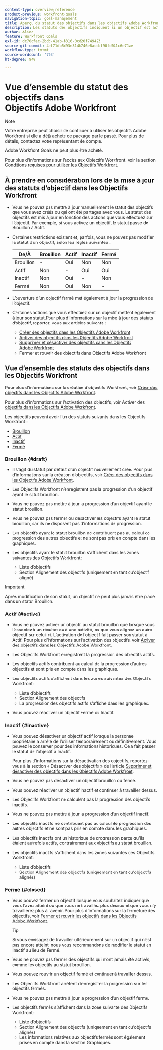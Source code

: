 ```yaml
---
content-type: overview;reference
product-previous: workfront-goals
navigation-topic: goal-management
title: Aperçu du statut des objectifs dans les objectifs Adobe Workfront
description: Les statuts des objectifs indiquent si un objectif est actif et enregistre actuellement la progression, ou s’il est inactif, sous forme de brouillon ou déjà atteint.
author: Alina
feature: Workfront Goals
exl-id: dc70dfac-2bdd-41ab-b316-0cd20f749423
source-git-commit: 4ef71db5d93e314b746e8acdbf90fd041c6e71ae
workflow-type: tm+mt
source-wordcount: '793'
ht-degree: 94%

---
```


# Vue d’ensemble du statut des objectifs dans Objectifs Adobe Workfront

<!--Audited: 4/2025-->

>[!NOTE]
>
>Votre entreprise peut choisir de continuer à utiliser les objectifs Adobe Workfront si elle a déjà acheté ce package par le passé. Pour plus de détails, contactez votre représentant de compte.
>
>Adobe Workfront Goals ne peut plus être acheté.
>
>Pour plus d’informations sur l’accès aux Objectifs Workfront, voir la section [Conditions requises pour utiliser les Objectifs Workfront](/help/quicksilver/workfront-goals/goal-management/access-needed-for-wf-goals.md).

<!--Old:

>[!IMPORTANT]
>
>Your organization must have the following to use the functionality described in this article:
>
>* For the new plan and license structure:
>
>   * The Ultimate Workfront plan 
>    
>* For the current plan and license structure: 
>
>   * A Pro or higher Workfront plan
>   * An Adobe Workfront Goals license in addition to a Workfront license.
>
>Contact your Workfront account manager to learn about a Workfront Goals license.    
> 
>For additional information about access to Workfront Goals, see [Requirements to use Workfront Goals](/help/quicksilver/workfront-goals/goal-management/access-needed-for-wf-goals.md).   -->

## À prendre en considération lors de la mise à jour des statuts d’objectif dans les Objectifs Workfront

* Vous ne pouvez pas mettre à jour manuellement le statut des objectifs que vous avez créés ou qui ont été partagés avec vous. Le statut des objectifs est mis à jour en fonction des actions que vous effectuez sur l’objectif. Par exemple, si vous activez un objectif, le statut passe de Brouillon à Actif.
* Certaines restrictions existent et, parfois, vous ne pouvez pas modifier le statut d’un objectif, selon les règles suivantes :

  | De/À | Brouillon | Actif | Inactif | Fermé |
  |---|---|---|---|---|
  | Brouillon | - | Oui | Non | Non |
  | Actif | Non | - | Oui | Oui |
  | Inactif | Non | Oui | - | Non |
  | Fermé | Non | Oui | Non | - |

* L’ouverture d’un objectif fermé met également à jour la progression de l’objectif.
* Certaines actions que vous effectuez sur un objectif mettent également à jour son statut.Pour plus d’informations sur la mise à jour des statuts d’objectif, reportez-vous aux articles suivants :

   * [Créer des objectifs dans les Objectifs Adobe Workfront](../../workfront-goals/goal-management/create-goals.md)
   * [Activer des objectifs dans les Objectifs Adobe Workfront](../../workfront-goals/goal-management/activate-goals.md)
   * [Supprimer et désactiver des objectifs dans les Objectifs Adobe Workfront](../../workfront-goals/goal-management/delete-and-deactivate-goals.md)
   * [Fermer et rouvrir des objectifs dans Objectifs Adobe Workfront](../../workfront-goals/goal-management/close-and-reopen-goals.md)

## Vue d’ensemble des statuts des objectifs dans les Objectifs Workfront

Pour plus d’informations sur la création d’objectifs Workfront, voir [Créer des objectifs dans les Objectifs Adobe Workfront](../../workfront-goals/goal-management/create-goals.md).

Pour plus d’informations sur l’activation des objectifs, voir [Activer des objectifs dans les Objectifs Adobe Workfront](../../workfront-goals/goal-management/activate-goals.md).

Les objectifs peuvent avoir l’un des statuts suivants dans les Objectifs Workfront :

* [Brouillon](#draft)
* [Actif](#active)
* [Inactif](#inactive)
* [Fermé](#closed)

### Brouillon {#draft}

* Il s’agit du statut par défaut d’un objectif nouvellement créé. Pour plus d’informations sur la création d’objectifs, voir [Créer des objectifs dans les Objectifs Adobe Workfront](../../workfront-goals/goal-management/create-goals.md).
* Les Objectifs Workfront n’enregistrent pas la progression d’un objectif ayant le satut brouillon.
* Vous ne pouvez pas mettre à jour la progression d’un objectif ayant le statut brouillon.
* Vous ne pouvez pas fermer ou désactiver les objectifs ayant le statut brouillon, car ils ne disposent pas d’informations de progression.
* Les objectifs ayant le statut brouillon ne contribuent pas au calcul de progression des autres objectifs et ne sont pas pris en compte dans les graphiques.
* Les objectifs ayant le statut brouillon s’affichent dans les zones suivantes des Objectifs Workfront :

   * Liste d’objectifs
   * Section Alignement des objectifs (uniquement en tant qu’objectif aligné)


>[!IMPORTANT]
>
>Après modification de son statut, un objectif ne peut plus jamais être placé dans un statut Brouillon.

### Actif {#active}

* Vous ne pouvez activer un objectif au statut brouillon que lorsque vous l’associez à un résultat ou à une activité, ou que vous alignez un autre objectif sur celui-ci. L’activation de l’objectif fait passer son statut à Actif. Pour plus d’informations sur l’activation des objectifs, voir [Activer des objectifs dans les Objectifs Adobe Workfront](../../workfront-goals/goal-management/activate-goals.md).
* Les Objectifs Workfront enregistrent la progression des objectifs actifs.
* Les objectifs actifs contribuent au calcul de la progression d’autres objectifs et sont pris en compte dans les graphiques.
* Les objectifs actifs s’affichent dans les zones suivantes des Objectifs Workfront :

   * Liste d’objectifs
   * Section Alignement des objectifs
   * La progression des objectifs actifs s’affiche dans les graphiques.

* Vous pouvez réactiver un objectif Fermé ou Inactif.

### Inactif {#inactive}

* Vous pouvez désactiver un objectif actif lorsque la personne propriétaire a arrêté de l’utiliser temporairement ou définitivement. Vous pouvez le conserver pour des informations historiques. Cela fait passer le statut de l’objectif à Inactif.

  Pour plus d’informations sur la désactivation des objectifs, reportez-vous à la section « Désactiver des objectifs » de l’article [Supprimer et désactiver des objectifs dans les Objectifs Adobe Workfront](../../workfront-goals/goal-management/delete-and-deactivate-goals.md).

* Vous ne pouvez pas désactiver un objectif brouillon ou fermé.
* Vous pouvez réactiver un objectif inactif et continuer à travailler dessus.
* Les Objectifs Workfront ne calculent pas la progression des objectifs inactifs.
* Vous ne pouvez pas mettre à jour la progression d’un objectif inactif.
* Les objectifs inactifs ne contribuent pas au calcul de progression des autres objectifs et ne sont pas pris en compte dans les graphiques.
* Les objectifs inactifs ont un historique de progression parce qu’ils étaient autrefois actifs, contrairement aux objectifs au statut brouillon.
* Les objectifs inactifs s’affichent dans les zones suivantes des Objectifs Workfront :

   * Liste d’objectifs
   * Section Alignement des objectifs (uniquement en tant qu’objectifs alignés)

### Fermé {#closed}

* Vous pouvez fermer un objectif lorsque vous souhaitez indiquer que vous l’avez atteint ou que vous ne travaillez plus dessus et que vous n’y travaillerez plus à l’avenir. Pour plus d’informations sur la fermeture des objectifs, voir [Fermer et rouvrir les objectifs dans les Objectifs Adobe Workfront](../../workfront-goals/goal-management/close-and-reopen-goals.md).

  >[!TIP]
  >
  >Si vous envisagez de travailler ultérieurement sur un objectif qui n’est pas encore atteint, nous vous recommandons de modifier le statut en Inactif au lieu de Fermé.

* Vous ne pouvez pas fermer des objectifs qui n’ont jamais été activés, comme les objectifs au statut brouillon.
* Vous pouvez rouvrir un objectif fermé et continuer à travailler dessus.
* Les Objectifs Workfront arrêtent d’enregistrer la progression sur les objectifs fermés.
* Vous ne pouvez pas mettre à jour la progression d’un objectif fermé.
* Les objectifs fermés s’affichent dans la zone suivante des Objectifs Workfront :

   * Liste d’objectifs
   * Section Alignement des objectifs (uniquement en tant qu’objectifs alignés)
   * Les informations relatives aux objectifs fermés sont également prises en compte dans la section Graphiques.
